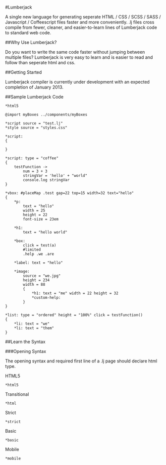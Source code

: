 #Lumberjack

A single new language for generating seperate HTML / CSS / SCSS / SASS / Javascript / Coffeescript files faster and more conveniently. .lj files cross compile from fewer, cleaner, and easier-to-learn lines of Lumberjack code to standard web code. 

##Why Use Lumberjack?

Do you want to write the same code faster without jumping between multiple files? Lumberjack is very easy to learn and is easier to read and follow than seperate html and css.

##Getting Started

Lumberjack compiler is currently under development with an expected completion of January 2013.

##Sample Lumberjack Code

```as3
*html5

@import myBoxes ../components/myBoxes

*script source = "test.lj"
*style source = "styles.css"

*script:
{
	
}

*script: type = "coffee"
{
	testFunction ->
		num = 3 + 3
		stringVar = 'hello' + "world"
		console.log stringVar
}

*vbox: #placeMap .test gap=22 top=15 width=32 text="hello"
{
	*p: 
		text = "hello"
		width = 25
		height = 22 
		font-size = 23em
	
	*h1: 
		text = "hello world"

	*box: 	
		click = test(a)
		#limited
		.help .we .are

	*label: text = "hello"

	*image:
		source = "we.jpg" 
		height = 234
		width = 88
		{
			*h1: text = "me" width = 22 height = 32
			*custom-help: 
		}
}

*list: type = "ordered" height = "100%" click = testFunction()
{	
	*li: text = "we"
	*li: text = "them"
}

```

##Learn the Syntax

###Opening Syntax

The opening syntax and required first line of a .lj page should declare html type.

HTML5
```
*html5
```

Transitional
```
*html
```

Strict
```
*strict
```

Basic
```
*basic
```

Mobile
```
*mobile
```
